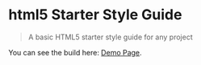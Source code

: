 # html5 Starter Style Guide
> A basic HTML5 starter style guide for any project

You can see the build here: [Demo Page](https://lucid-chandrasekhar-74f3b6.netlify.com).
